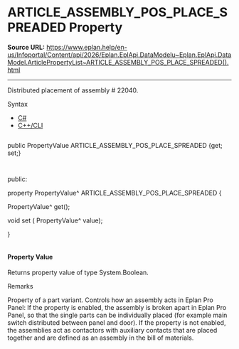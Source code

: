 # ARTICLE_ASSEMBLY_POS_PLACE_SPREADED Property

**Source URL:** https://www.eplan.help/en-us/Infoportal/Content/api/2026/Eplan.EplApi.DataModelu~Eplan.EplApi.DataModel.ArticlePropertyList~ARTICLE_ASSEMBLY_POS_PLACE_SPREADED().html

---

Distributed placement of assembly # 22040.

Syntax

- [C#](#i-syntax-CS)
- [C++/CLI](#i-syntax-CPP2005)

```
```
public PropertyValue ARTICLE_ASSEMBLY_POS_PLACE_SPREADED {get; set;}
```
```

```
```
public:

property PropertyValue^ ARTICLE_ASSEMBLY_POS_PLACE_SPREADED {

   PropertyValue^ get();

   void set (    PropertyValue^ value);

}
```
```

#### Property Value

Returns property value of type System.Boolean.

Remarks

Property of a part variant. Controls how an assembly acts in Eplan Pro Panel: If the property is enabled, the assembly is broken apart in Eplan Pro Panel, so that the single parts can be individually placed (for example main switch distributed between panel and door). If the property is not enabled, the assemblies act as contactors with auxiliary contacts that are placed together and are defined as an assembly in the bill of materials.
